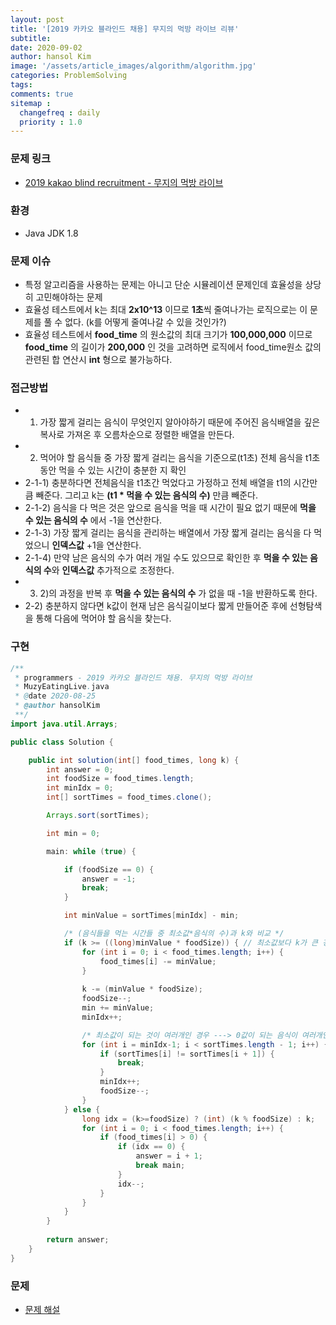 ```yaml
---
layout: post
title: '[2019 카카오 블라인드 채용] 무지의 먹방 라이브 리뷰'
subtitle: 
date: 2020-09-02
author: hansol Kim
image: '/assets/article_images/algorithm/algorithm.jpg'
categories: ProblemSolving
tags: 
comments: true
sitemap :
  changefreq : daily
  priority : 1.0
---
```


### 문제 링크
* [2019 kakao blind recruitment - 무지의 먹방 라이브](https://programmers.co.kr/learn/courses/30/lessons/42891)


### 환경
* Java JDK 1.8


### 문제 이슈
* 특정 알고리즘을 사용하는 문제는 아니고 단순 시뮬레이션 문제인데 효율성을 상당히 고민해야하는 문제
* 효율성 테스트에서 k는 최대 **2x10^13** 이므로 **1초**씩 줄여나가는 로직으로는 이 문제를 풀 수 없다. (k를 어떻게 줄여나갈 수 있을 것인가?)
* 효율성 테스트에서 **food_time** 의 원소값의 최대 크기가 **100,000,000** 이므로 **food_time** 의 길이가 **200,000** 인 것을 고려하면 로직에서 food_time원소 값의 관련된 합 연산시  **int** 형으로 불가능하다.


### 접근방법
* 1) 가장 짧게 걸리는 음식이 무엇인지 알아야하기 때문에 주어진 음식배열을 깊은복사로 가져온 후 오름차순으로 정렬한 배열을 만든다.
* 2) 먹어야 할 음식들 중 가장 짧게 걸리는 음식을 기준으로(t1초) 전체 음식을 t1초동안 먹을 수 있는 시간이 충분한 지 확인
* 2-1-1) 충분하다면 전체음식을 t1초간 먹었다고 가정하고 전체 배열을 t1의 시간만큼 빼준다. 그리고 k는 **(t1 * 먹을 수 있는 음식의 수)** 만큼 빼준다.
* 2-1-2) 음식을 다 먹은 것은 앞으로 음식을 먹을 때 시간이 필요 없기 때문에 **먹을 수 있는 음식의 수** 에서 -1을 연산한다.
* 2-1-3) 가장 짧게 걸리는 음식을 관리하는 배열에서 가장 짧게 걸리는 음식을 다 먹었으니 **인덱스값** +1을 연산한다.
* 2-1-4) 만약 남은 음식의 수가 여러 개일 수도 있으므로 확인한 후 **먹을 수 있는 음식의 수**와 **인덱스값** 추가적으로 조정한다.
* 3) 2)의 과정을 반복 후 **먹을 수 있는 음식의 수** 가 없을 때 -1을 반환하도록 한다.
* 2-2) 충분하지 않다면 k값이 현재 남은 음식길이보다 짧게 만들어준 후에 선형탐색을 통해 다음에 먹어야 할 음식을 찾는다.


### 구현
~~~java
/**
 * programmers - 2019 카카오 블라인드 채용. 무지의 먹방 라이브
 * MuzyEatingLive.java
 * @date 2020-08-25
 * @author hansolKim
 **/
import java.util.Arrays;

public class Solution {

	public int solution(int[] food_times, long k) {
		int answer = 0;
		int foodSize = food_times.length;
		int minIdx = 0;
		int[] sortTimes = food_times.clone();

		Arrays.sort(sortTimes);

		int min = 0;

		main: while (true) {

			if (foodSize == 0) {
				answer = -1;
				break;
			}

			int minValue = sortTimes[minIdx] - min;

			/* (음식들을 먹는 시간들 중 최소값*음식의 수)과 k와 비교 */
			if (k >= ((long)minValue * foodSize)) { // 최소값보다 k가 큰 경우 ---> 모든 배열의 값을 최소값만큼 빼준다.
				for (int i = 0; i < food_times.length; i++) {
					food_times[i] -= minValue;
				}
				
				k -= (minValue * foodSize);
				foodSize--;
				min += minValue;
				minIdx++;

				/* 최소값이 되는 것이 여러개인 경우 ---> 0값이 되는 음식이 여러개인 경우인지 확인 ---> minIdx, foodSize 조절 */
				for (int i = minIdx-1; i < sortTimes.length - 1; i++) {
					if (sortTimes[i] != sortTimes[i + 1]) {
						break;
					}
					minIdx++;
					foodSize--;
				}
			} else {
				long idx = (k>=foodSize) ? (int) (k % foodSize) : k;
				for (int i = 0; i < food_times.length; i++) {
					if (food_times[i] > 0) {
						if (idx == 0) {
							answer = i + 1;
							break main;
						}
						idx--;
					}
				}
			}
		}
		
		return answer;
	}
}
~~~


### 문제
* [문제 해설](https://tech.kakao.com/2018/09/21/kakao-blind-recruitment-for2019-round-1/)